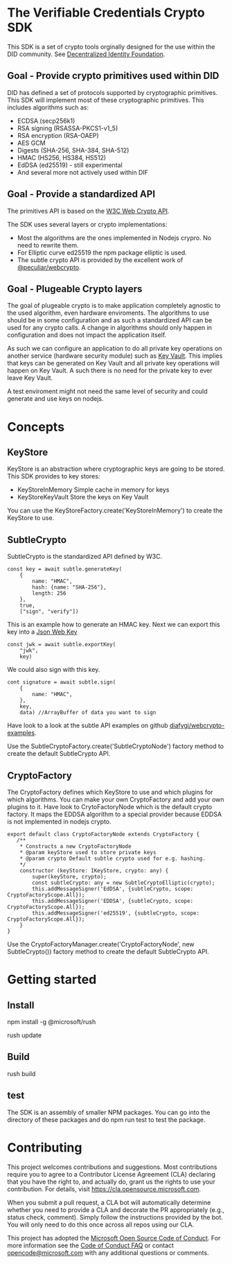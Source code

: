 # The Verifiable Credentials Crypto SDK
This SDK is a set of crypto tools orginally designed for the use within the DID community. See  [Decentralized Identity Foundation](https://identity.foundation/).

## Goal - Provide crypto primitives used within DID
DID has defined a set of protocols supported by cryptographic primitives. This SDK will implement most of these cryptographic primitives.
This includes algorithms such as: 
* ECDSA (secp256k1)
* RSA signing (RSASSA-PKCS1-v1_5)
* RSA encryption (RSA-OAEP)
* AES GCM
* Digests (SHA-256, SHA-384, SHA-512)
* HMAC (HS256, HS384, HS512)
* EdDSA (ed25519) - still experimental
* And several more not actively used within DIF

## Goal - Provide a standardized API 
The primitives API is based on the [W3C Web Crypto API](https://www.w3.org/TR/WebCryptoAPI/). 

The SDK uses several layers or crypto implementations:

* Most the algorithms are the ones implemented in Nodejs crypro. No need to rewrite them.
* For Elliptic curve ed25519 the npm package elliptic is used.
* The subtle crypto API is provided by the excellent work of [@peculiar/webcrypto](https://www.npmjs.com/package/@peculiar/webcrypto).

## Goal - Plugeable Crypto layers
The goal of plugeable crypto is to make application completely agnostic to the used algorithm, even hardware enviroments. 
The algorithms to use should be in some configuration and as such a standardized API can be used for any crypto calls.
A change in algorithms should only happen in configuration and does not impact the application itself.

As such we can configure an application to do all private key operations on another service (hardware security module) such as [Key Vault](https://docs.microsoft.com/en-us/azure/key-vault/general/). This implies that keys can be generated on Key Vault and all private key operations will happen on Key Vault. A such there is no need for the private key to ever leave Key Vault.

A test enviroment might not need the same level of security and could generate and use keys on nodejs.


# Concepts

## KeyStore
KeyStore is an abstraction where cryptographic keys are going to be stored. This SDK provides to key stores:

* KeyStoreInMemory Simple cache in memory for keys
* KeyStoreKeyVault Store the keys on Key Vault

You can use the KeyStoreFactory.create('KeyStoreInMemory') to create the KeyStore to use.

## SubtleCrypto
SubtleCrypto is the standardized API defined by W3C. 

    const key = await subtle.generateKey(
        {
            name: "HMAC",
            hash: {name: "SHA-256"}, 
            length: 256
        },
        true, 
        ["sign", "verify"])

This is an example how to generate an HMAC key. Next we can export this key into a [Json Web Key](https://tools.ietf.org/html/rfc7517)


    const jwk = await subtle.exportKey(
        "jwk",
        key)

We could also sign with this key.

    cont signature = await subtle.sign(
        {
            name: "HMAC",
        },
        key, 
        data) //ArrayBuffer of data you want to sign

Have look to a look at the subtle API examples on github [diafygi/webcrypto-examples](https://github.com/diafygi/webcrypto-examples/).

Use the SubtleCryptoFactory.create('SubtleCryptoNode') factory method to create the default SubtleCrypto API.


## CryptoFactory

The CryptoFactory defines which KeyStore to use and which plugins for which algorithms. You can make your own CryptoFactory and add your own plugins to it.
Have look to CrytoFactoryNode which is the default crypto factory. It maps the EDDSA algorithm to a special provider because EDDSA is not implemented in nodejs crypto.

    export default class CryptoFactoryNode extends CryptoFactory {
       /**
        * Constructs a new CryptoFactoryNode
        * @param keyStore used to store private keys
        * @param crypto Default subtle crypto used for e.g. hashing.
        */
        constructor (keyStore: IKeyStore, crypto: any) {
            super(keyStore, crypto);
            const subtleCrypto: any = new SubtleCryptoElliptic(crypto);
            this.addMessageSigner('EdDSA', {subtleCrypto, scope: CryptoFactoryScope.All});
            this.addMessageSigner('EDDSA', {subtleCrypto, scope: CryptoFactoryScope.All});
            this.addMessageSigner('ed25519', {subtleCrypto, scope: CryptoFactoryScope.All});
        }
    }

Use the CryptoFactoryManager.create('CryptoFactoryNode', new SubtleCrypto()) factory method to create the default SubtleCrypto API.

# Getting started

## Install

npm install -g @microsoft/rush

rush update

## Build

rush build

## test

The SDK is an assembly of smaller NPM packages. You can go into the directory of these packages and do npm run test to test the package.


# 
# 

# Contributing

This project welcomes contributions and suggestions.  Most contributions require you to agree to a
Contributor License Agreement (CLA) declaring that you have the right to, and actually do, grant us
the rights to use your contribution. For details, visit https://cla.opensource.microsoft.com.

When you submit a pull request, a CLA bot will automatically determine whether you need to provide
a CLA and decorate the PR appropriately (e.g., status check, comment). Simply follow the instructions
provided by the bot. You will only need to do this once across all repos using our CLA.

This project has adopted the [Microsoft Open Source Code of Conduct](https://opensource.microsoft.com/codeofconduct/).
For more information see the [Code of Conduct FAQ](https://opensource.microsoft.com/codeofconduct/faq/) or
contact [opencode@microsoft.com](mailto:opencode@microsoft.com) with any additional questions or comments.

